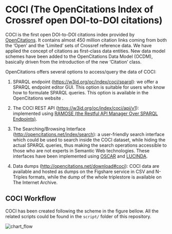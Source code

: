 # COCI (The OpenCitations Index of Crossref open DOI-to-DOI citations)
COCI is the first open DOI-to-DOI citations index provided by [OpenCitations](http://opencitations.net). It contains almost 450 million citation links coming from both the ‘Open’ and the ‘Limited’ sets of Crossref reference data. We have applied the concept of citations as first-class data entities. New data model schemes have been added to the OpenCitations Data Model (OCDM), basically driven from the introduction of the new ‘Citation’ class.

OpenCitations offers several options to access/query the data of COCI:
1) SPARQL endpoint (https://w3id.org/oc/index/coci/sparql): we offer a SPARQL endpoint editor GUI. This option is suitable for users who know how to formulate SPARQL queries. This option is available in the OpenCitations website .
2) The COCI REST API (https://w3id.org/oc/index/coci/api/v1): implemented using [RAMOSE (the Restful API Manager Over SPARQL Endpoints)](https://github.com/opencitations/ramose).

3) The Searching/Browsing Interface (http://opencitations.net/index/search): a user-friendly search interface which could be used to search inside the COCI dataset, while hiding the actual SPARQL queries, thus making the search operations accessible to those who are not experts in Semantic Web technologies. These interfaces have been implemented using [OSCAR](https://github.com/opencitations/oscar) and [LUCINDA](https://github.com/opencitations/lucinda).

4) Data dumps (http://opencitations.net/download#coci): COCI data are available and hosted as dumps on the Figshare service in CSV and N-Triples formats, while the dump of the whole triplestore is available on The Internet Archive.


## COCI Workflow
COCI has been created following the scheme in the figure bellow. All the related scripts could be found in the `script/` folder of this repository.  

![chart_flow](https://ivanhb.github.io/phd/paper/coci_iswc2019/img/grflow(prov).png)
